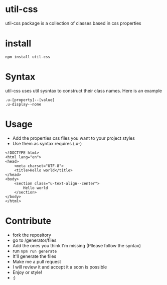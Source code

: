 # util-css
util-css package is a collection of classes based in css properties

# install

```
npm install util-css
````

# Syntax

util-css uses util sysntax to construct their class names. Here is an example

```
.u-[property]--[value]
.u-display--none
```

# Usage

* Add the properties css files you want to your project styles
* Use them as syntax requires (.u-)

```
<!DOCTYPE html>
<html lang="en">
<head>
	<meta charset="UTF-8">
	<title>Hello world</title>
</head>
<body>
	<section class="u-text-align--center">
	    Hello world
	</section>
</body>
</html>
```

# Contribute

* fork the repository
* go to /generator/files
* Add the ones you think I'm missing (Pllease follow the syntax)
* run `npm run generate`
* It'll generate the files
* Make me a pull request
* I will review it and accept it a soon is possible
* Enjoy or style!
* :)

